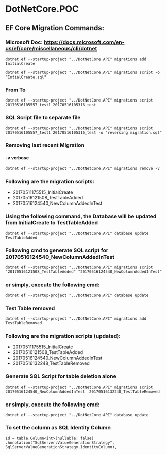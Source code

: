 ﻿# DotNetCore.POC

## EF Core Migration Commands:

### Microsoft Doc: https://docs.microsoft.com/en-us/ef/core/miscellaneous/cli/dotnet

```
dotnet ef --startup-project "../DotNetCore.API" migrations add InitialCreate
```

```
dotnet ef --startup-project "../DotNetCore.API" migrations script -o “IntialCreate.sql"
```

### From To
```
dotnet ef --startup-project "../DotNetCore.API" migrations script 20170516105557_test1 20170516105316_test
```

### SQL Script file to separate file
```
dotnet ef --startup-project "../DotNetCore.API" migrations script 20170516105557_test1 20170516105316_test -o "reversing migration.sql"
```

### Removing last recent Migration
#### -v verbose
```
dotnet ef --startup-project "../DotNetCore.API" migrations remove -v
```

### Following are the migration scripts:
* 20170511175515_InitialCreate
* 20170516121508_TestTableAdded
* 20170516124540_NewColumnAddedInTest

### Using the following command, the Database will be updated from InitialCreate to TestTableAdded
```
dotnet ef --startup-project "../DotNetCore.API" database update TestTableAdded
```

### Following cmd to generate SQL script for 20170516124540_NewColumnAddedInTest
```
dotnet ef --startup-project "../DotNetCore.API" migrations script "20170516121508_TestTableAdded" "20170516124540_NewColumnAddedInTest"
```
### or simply, execute the following cmd:
```
dotnet ef --startup-project "../DotNetCore.API" database update
```

### Test Table removed
```
dotnet ef --startup-project "../DotNetCore.API" migrations add TestTableRemoved
```

### Following are the migration scripts (updated):
* 20170511175515_InitialCreate
* 20170516121508_TestTableAdded
* 20170516124540_NewColumnAddedInTest
* 20170516132248_TestTableRemoved

### Generate SQL Script for table deletion alone
```
dotnet ef --startup-project "../DotNetCore.API" migrations script 20170516124540_NewColumnAddedInTest  20170516132248_TestTableRemoved
```

### or simply, execute the following cmd:
```
dotnet ef --startup-project "../DotNetCore.API" database update
```

### To set the column as SQL Identity Column
```
Id = table.Column<int>(nullable: false)
.Annotation("SqlServer:ValueGenerationStrategy", SqlServerValueGenerationStrategy.IdentityColumn),
```
